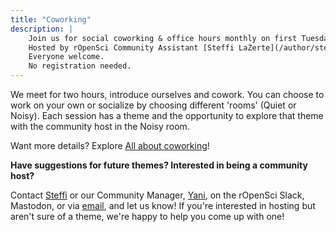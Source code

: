 ```yaml
---
title: "Coworking"
description: |
    Join us for social coworking & office hours monthly on first Tuesdays! 
    Hosted by rOpenSci Community Assistant [Steffi LaZerte](/author/steffi-lazerte) and various community hosts. 
    Everyone welcome. 
    No registration needed.
---
```



We meet for two hours, introduce ourselves and cowork. You can choose to 
work on your own or socialize by choosing different 'rooms' (Quiet or Noisy). 
Each session has a theme and the opportunity to explore that theme with the 
community host in the Noisy room.

Want more details? Explore [All about coworking](/blog/2023/06/21/coworking/)!

**Have suggestions for future themes? Interested in being a community host?**  

Contact [Steffi](/author/steffi-lazerte) or our Community Manager, [Yani](/author/yanina-bellini-saibene), on the rOpenSci Slack, Mastodon, or via [email](yabellini@ropensci.org), and let us know! 
If you're interested in hosting but aren't sure of a theme, we're happy to 
help you come up with one!
